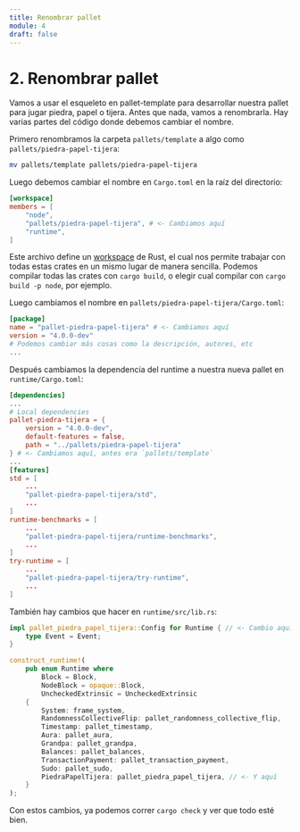 ```yaml
---
title: Renombrar pallet
module: 4
draft: false
---
```


# 2. Renombrar pallet

Vamos a usar el esqueleto en pallet-template para desarrollar nuestra pallet para jugar piedra, papel o tijera.
Antes que nada, vamos a renombrarla.
Hay varias partes del código donde debemos cambiar el nombre.

Primero renombramos la carpeta `pallets/template` a algo como `pallets/piedra-papel-tijera`:

```bash
mv pallets/template pallets/piedra-papel-tijera
```

Luego debemos cambiar el nombre en `Cargo.toml` en la raíz del directorio:

```toml
[workspace]
members = [
	"node",
	"pallets/piedra-papel-tijera", # <- Cambiamos aquí
	"runtime",
]
```

Este archivo define un [workspace](https://doc.rust-lang.org/stable/book/ch14-03-cargo-workspaces.html) de Rust, el cual nos permite trabajar con todas estas crates en un mismo lugar de manera sencilla.
Podemos compilar todas las crates con `cargo build`, o elegir cual compilar con `cargo build -p node`, por ejemplo.

Luego cambiamos el nombre en `pallets/piedra-papel-tijera/Cargo.toml`:

```toml
[package]
name = "pallet-piedra-papel-tijera" # <- Cambiamos aquí
version = "4.0.0-dev"
# Podemos cambiar más cosas como la descripción, autores, etc
...
```

Después cambiamos la dependencia del runtime a nuestra nueva pallet en `runtime/Cargo.toml`:

```toml
[dependencies]
...
# Local dependencies
pallet-piedra-tijera = {
	version = "4.0.0-dev",
	default-features = false,
	path = "../pallets/piedra-papel-tijera"
} # <- Cambiamos aquí, antes era `pallets/template`
...
[features]
std = [
	...
	"pallet-piedra-papel-tijera/std",
	...
]
runtime-benchmarks = [
	...
	"pallet-piedra-papel-tijera/runtime-benchmarks",
	...
]
try-runtime = [
	...
	"pallet-piedra-papel-tijera/try-runtime",
	...
]
```

También hay cambios que hacer en `runtime/src/lib.rs`:

```rust
impl pallet_piedra_papel_tijera::Config for Runtime { // <- Cambio aquí
	type Event = Event;
}

construct_runtime!(
	pub enum Runtime where
		Block = Block,
		NodeBlock = opaque::Block,
		UncheckedExtrinsic = UncheckedExtrinsic
	{
		System: frame_system,
		RandomnessCollectiveFlip: pallet_randomness_collective_flip,
		Timestamp: pallet_timestamp,
		Aura: pallet_aura,
		Grandpa: pallet_grandpa,
		Balances: pallet_balances,
		TransactionPayment: pallet_transaction_payment,
		Sudo: pallet_sudo,
		PiedraPapelTijera: pallet_piedra_papel_tijera, // <- Y aquí
	}
);
```

Con estos cambios, ya podemos correr `cargo check` y ver que todo esté bien.
